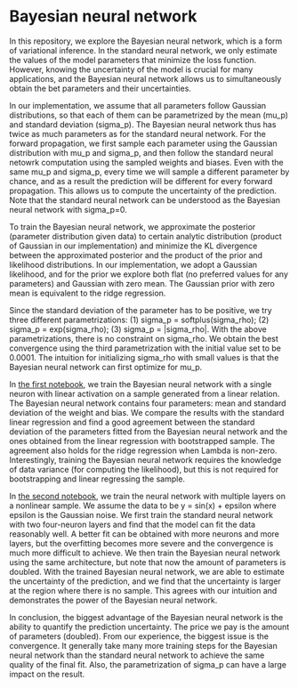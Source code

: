 # Bayesian neural network

In this repository, we explore the Bayesian neural network,
which is a form of variational inference. In the standard
neural network, we only estimate the values of the model
parameters that minimize the loss function. However, knowing
the uncertainty of the model is crucial for many applications,
and the Bayesian neural network allows us to simultaneously
obtain the bet parameters and their uncertainties.

In our implementation, we assume that all parameters follow
Gaussian distributions, so that each of them can be parametrized
by the mean (mu_p) and standard deviation (sigma_p). The Bayesian
neural network thus has twice as much parameters as for the
standard neural network. For the forward propagation, we first
sample each parameter using the Gaussian distribution with mu_p
and sigma_p, and then follow the standard neural netowrk computation
using the sampled weights and biases. Even with the same mu_p and
sigma_p, every time we will sample a different parameter by chance,
and as a result the prediction will be different for every forward
propagation. This allows us to compute the uncertainty of the
prediction. Note that the standard neural network can be understood
as the Bayesian neural network with sigma_p=0.

To train the Bayesian neural network, we approximate the posterior
(parameter distribution given data) to certain analytic distribution
(product of Gaussian in our implementation) and minimize the KL
divergence between the approximated posterior and the product
of the prior and likelihood distributions. In our implementation,
we adopt a Gaussian likelihood, and for the prior we explore both
flat (no preferred values for any parameters) and Gaussian with
zero mean. The Gaussian prior with zero mean is equivalent to the
ridge regression.

Since the standard deviation of the parameter has to be positive,
we try three different parametrizations: (1) sigma_p = softplus(sigma_rho);
(2) sigma_p = exp(sigma_rho); (3) sigma_p = |sigma_rho|. With the
above parametrizations, there is no constraint on sigma_rho. We
obtain the best convergence using the third parametrization with
the initial value set to be 0.0001. The intuition for initializing
sigma_rho with small values is that the Bayesian neural network can
first optimize for mu_p.

In [the first notebook](linear_regression.ipynb), we train the
Bayesian neural network with a single neuron with linear activation
on a sample generated from a linear relation. The Bayesian neural
network contains four parameters: mean and standard deviation of
the weight and bias. We compare the results with the standard
linear regression and find a good agreement between the standard
deviation of the parameters fitted from the Bayesian neural network
and the ones obtained from the linear regression with bootstrapped
sample. The agreement also holds for the ridge regression when Lambda
is non-zero. Interestingly, training the Bayesian neural network
requires the knowledge of data variance (for computing the likelihood),
but this is not required for bootstrapping and linear regressing
the sample.

In [the second notebook](nonlinear_regression.ipynb), we train the
neural network with multiple layers on a nonlinear sample. We assume
the data to be y = sin(x) + epsilon where epsilon is the Gaussian
noise. We first train the standard neural network with two four-neuron
layers and find that the model can fit the data reasonably well.
A better fit can be obtained with more neurons and more layers,
but the overfitting becomes more severe and the convergence is
much more difficult to achieve. We then train the Bayesian neural
network using the same architecture, but note that now the amount
of parameters is doubled. With the trained Bayesian neural network,
we are able to estimate the uncertainty of the prediction, and
we find that the uncertainty is larger at the region where there
is no sample. This agrees with our intuition and demonstrates the
power of the Bayesian neural network.

In conclusion, the biggest advantage of the Bayesian neural network
is the ability to quantify the prediction uncertainty. The price we
pay is the amount of parameters (doubled). From our experience, the
biggest issue is the convergence. It generally take many more training
steps for the Bayesian neural network than the standard neural network
to achieve the same quality of the final fit. Also, the parametrization
of sigma_p can have a large impact on the result.

